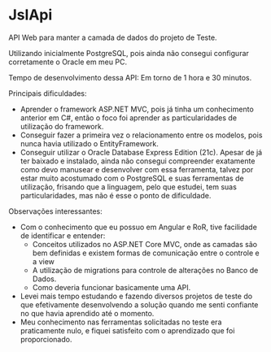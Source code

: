 # JslApi
API Web para manter a camada de dados do projeto de Teste.

Utilizando inicialmente PostgreSQL, pois ainda não consegui configurar corretamente o Oracle em meu PC.

Tempo de desenvolvimento dessa API: Em torno de 1 hora e 30 minutos.

Principais dificuldades:
* Aprender o framework ASP.NET MVC, pois já tinha um conhecimento anterior em C#, então o foco foi aprender as particularidades de utilização do framework.
* Conseguir fazer a primeira vez o relacionamento entre os modelos, pois nunca havia utilizado o EntityFramework.
* Conseguir utilizar o Oracle Database Express Edition (21c). Apesar de já ter baixado e instalado, ainda não consegui compreender exatamente como devo manusear e desenvolver com essa ferramenta, talvez por estar muito acostumado com o PostgreSQL e suas ferramentas de utilização, frisando que a linguagem, pelo que estudei, tem suas particularidades, mas não é esse o ponto de dificuldade.

Observações interessantes:
* Com o conhecimento que eu possuo em Angular e RoR, tive facilidade de identificar e entender:
  * Conceitos utilizados no ASP.NET Core MVC, onde as camadas são bem definidas e existem formas de comunicação entre o controle e a view
  * A utilização de migrations para controle de alterações no Banco de Dados.
  * Como deveria funcionar basicamente uma API.
* Levei mais tempo estudando e fazendo diversos projetos de teste do que efetivamente desenvolvendo a solução quando me senti confiante no que havia aprendido até o momento.
* Meu conhecimento nas ferramentas solicitadas no teste era praticamente nulo, e fiquei satisfeito com o aprendizado que foi proporcionado.
